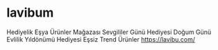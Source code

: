 # lavibum
Hediyelik Eşya Ürünler Mağazası Sevgililer Günü Hediyesi Doğum Günü
Evlilik Yıldönümü Hediyesi Eşsiz Trend Ürünler
https://lavibu.com/
